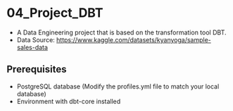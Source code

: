 # 04_Project_DBT
- A Data Engineering project that is based on the transformation tool DBT. 
- Data Source:  https://www.kaggle.com/datasets/kyanyoga/sample-sales-data  

## Prerequisites
- PostgreSQL database (Modify the profiles.yml file to match your local database)
- Environment with dbt-core installed 


